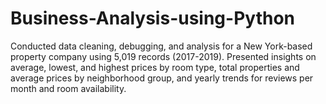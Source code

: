 # Business-Analysis-using-Python
Conducted data cleaning, debugging, and analysis for a New York-based property company using 5,019 records (2017-2019). Presented insights on average, lowest, and highest prices by room type, total properties and average prices by neighborhood group, and yearly trends for reviews per month and room availability.
